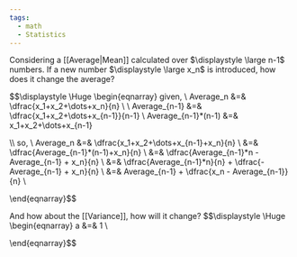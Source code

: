 ```yaml
---
tags:
  - math
  - Statistics
---
```

Considering a [[Average|Mean]] calculated over $\displaystyle \large n-1$ numbers. If a new number $\displaystyle \large x_n$ is introduced, how does it change the average?

$$\displaystyle \Huge \begin{eqnarray} 
given, \\
Average_n &=& \dfrac{x_1+x_2+\dots+x_n}{n} \\
\\
Average_{n-1} &=& \dfrac{x_1+x_2+\dots+x_{n-1}}{n-1} \\
Average_{n-1}*(n-1) &=& x_1+x_2+\dots+x_{n-1}

\\\\
so,
\\
Average_n &=& \dfrac{x_1+x_2+\dots+x_{n-1}+x_n}{n} \\
&=& \dfrac{Average_{n-1}*(n-1)+x_n}{n} \\
&=& \dfrac{Average_{n-1}*n - Average_{n-1} + x_n}{n} \\
&=& \dfrac{Average_{n-1}*n}{n} + \dfrac{-Average_{n-1} + x_n}{n} \\
&=& Average_{n-1} + \dfrac{x_n - Average_{n-1}}{n} \\

\end{eqnarray}$$

And how about the [[Variance]], how will it change?
$$\displaystyle \Huge \begin{eqnarray} 
a &=& 1 \\

\end{eqnarray}$$